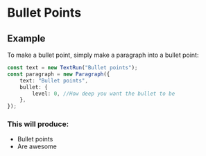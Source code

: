 # Bullet Points

## Example

To make a bullet point, simply make a paragraph into a bullet point:

```ts
const text = new TextRun("Bullet points");
const paragraph = new Paragraph({
    text: "Bullet points",
    bullet: {
        level: 0, //How deep you want the bullet to be
    },
});
```

### This will produce:

-   Bullet points
-   Are awesome
